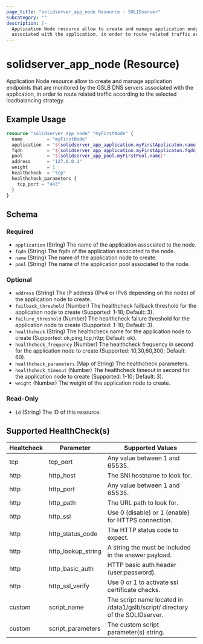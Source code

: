 ```yaml
---
page_title: "solidserver_app_node Resource - SOLIDserver"
subcategory: ""
description: |-
  Application Node resource allow to create and manage application endpoints that are monitored by the GSLB DNS servers
  associated with the application, in order to route related traffic according to the selected loadbalancing strategy.
---
```


# solidserver_app_node (Resource)

Application Node resource allow to create and manage application endpoints that are monitored by the GSLB DNS servers
associated with the application, in order to route related traffic according to the selected loadbalancing strategy.

## Example Usage

```terraform
resource "solidserver_app_node" "myFirstNode" {
  name         = "myFirstNode"
  application  = "${solidserver_app_application.myFirstApplicaton.name}"
  fqdn         = "${solidserver_app_application.myFirstApplicaton.fqdn}"
  pool         = "${solidserver_app_pool.myFirstPool.name}"
  address      = "127.0.0.1"
  weight       = 1
  healthcheck  = "tcp"
  healthcheck_parameters {
    tcp_port = "443"
  }
}
```

<!-- schema generated by tfplugindocs -->
## Schema

### Required

- `application` (String) The name of the application associated to the node.
- `fqdn` (String) The fqdn of the application associated to the node.
- `name` (String) The name of the application node to create.
- `pool` (String) The name of the application pool associated to the node.

### Optional

- `address` (String) The IP address (IPv4 or IPv6 depending on the node) of the application node to create.
- `failback_threshold` (Number) The healthcheck failback threshold for the application node to create (Supported: 1-10; Default: 3).
- `failure_threshold` (Number) The healthcheck failure threshold for the application node to create (Supported: 1-10; Default: 3).
- `healthcheck` (String) The healthcheck name for the application node to create (Supported: ok,ping,tcp,http; Default: ok).
- `healthcheck_frequency` (Number) The healthcheck frequency in second for the application node to create (Supported: 10,30,60,300; Default: 60).
- `healthcheck_parameters` (Map of String) The healthcheck parameters.
- `healthcheck_timeout` (Number) The healthcheck timeout in second for the application node to create (Supported: 1-10; Default: 3).
- `weight` (Number) The weight of the application node to create.

### Read-Only

- `id` (String) The ID of this resource.

## Supported HealthCheck(s)
|Healtcheck|Parameter|Supported Values|
|----------|---------|----------------|
|tcp|tcp_port|Any value between 1 and 65535.|
|http|http_host|The SNI hostname to look for.|
|http|http_port|Any value between 1 and 65535.|
|http|http_path|The URL path to look for.|
|http|http_ssl|Use 0 (disable) or 1 (enable) for HTTPS connection.|
|http|http_status_code|The HTTP status code to expect.|
|http|http_lookup_string|A string the must be included in the answer payload.|
|http|http_basic_auth|HTTP basic auth header (user:password).|
|http|http_ssl_verify|Use 0 or 1 to activate ssl certificate checks.|
|custom|script_name|The script name located in /data1/gslb/script/ directory of the SOLIDserver.|
|custom|script_parameters|The custom script parameter(s) string.|
